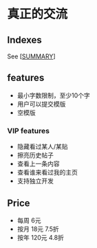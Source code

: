 # 真正的交流

## Indexes

See [[SUMMARY]]


## features

- 最小字数限制，至少10个字
- 用户可以提交模版
- 空模版

### VIP features

- 隐藏看过某人/某贴
- 擦亮历史帖子
- 查看上一条内容
- 查看谁来看过我的主页
- 支持独立开发

## Price

- 每周 6元
- 按月 18元 7.5折
- 按年 120元 4.8折

[//begin]: # "Autogenerated link references for markdown compatibility"
[SUMMARY]: SUMMARY.md "Summary"
[//end]: # "Autogenerated link references"